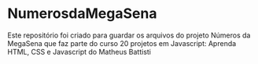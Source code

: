 # NumerosdaMegaSena
 Este repositório foi criado para guardar os arquivos do projeto Números da MegaSena que faz parte do curso 20 projetos em Javascript: Aprenda HTML, CSS e Javascript do Matheus Battisti
